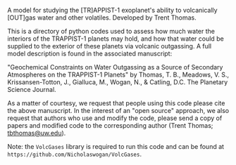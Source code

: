 
A model for studying the [TR]APPIST-1 exoplanet's ability to volcanically [OUT]gas water and other volatiles. Developed by Trent Thomas.

This is a directory of python codes used to assess how much water the interiors of the TRAPPIST-1 planets may hold, and how that water could be supplied to the exterior of these planets via volcanic outgassing. A full model description is found in the associated manuscript:

"Geochemical Constraints on Water Outgassing as a Source of Secondary Atmospheres on the TRAPPIST-1 Planets" by Thomas, T. B., Meadows, V. S., Krissansen-Totton, J., Gialluca, M., Wogan, N., & Catling, D.C. The Planetary Science Journal. 

As a matter of courtesy, we request that people using this code please cite the above manuscript. In the interest of an "open source" approach, we also request that authors who use and modify the code, please send a copy of papers and modified code to the corresponding author (Trent Thomas; tbthomas@uw.edu).

Note: the `VolcGases` library is required to run this code and can be found at `https://github.com/Nicholaswogan/VolcGases`.

